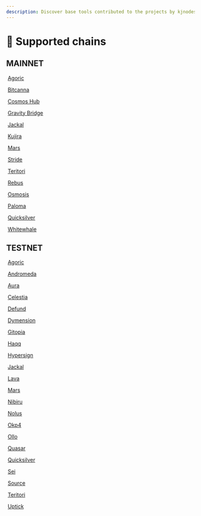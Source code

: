 ```yaml
---
description: Discover base tools contributed to the projects by kjnodes team.
---
```


# 🖤 Supported chains

## MAINNET

<img src="https://raw.githubusercontent.com/kj89/testnet_manuals/main/pingpub/icons/agoric.png" alt="" data-size="line"> [Agoric](mainnet/agoric/)

<img src="https://raw.githubusercontent.com/kj89/testnet_manuals/main/pingpub/icons/bitcanna.png" alt="" data-size="line"> [Bitcanna](mainnet/bitcanna/)

<img src="https://raw.githubusercontent.com/kj89/testnet_manuals/main/pingpub/icons/cosmoshub.png" alt="" data-size="line"> [Cosmos Hub](mainnet/cosmoshub/)

<img src="https://raw.githubusercontent.com/kj89/testnet_manuals/main/pingpub/icons/gravitybridge.png" alt="" data-size="line"> [Gravity Bridge](mainnet/gravitybridge/)

<img src="https://raw.githubusercontent.com/kj89/testnet_manuals/main/pingpub/icons/jackal.png" alt="" data-size="line"> [Jackal](mainnet/jackal/)

<img src="https://raw.githubusercontent.com/kj89/testnet_manuals/main/pingpub/icons/kujira.png" alt="" data-size="line"> [Kujira](mainnet/kujira/)

<img src="https://raw.githubusercontent.com/kj89/testnet_manuals/main/pingpub/icons/mars.png" alt="" data-size="line"> [Mars](mainnet/mars/)

<img src="https://raw.githubusercontent.com/kj89/testnet_manuals/main/pingpub/icons/stride.png" alt="" data-size="line"> [Stride](mainnet/stride/)

<img src="https://raw.githubusercontent.com/kj89/testnet_manuals/main/pingpub/icons/teritori.png" alt="" data-size="line"> [Teritori](mainnet/teritori/)

<img src="https://raw.githubusercontent.com/kj89/testnet_manuals/main/pingpub/icons/rebus.png" alt="" data-size="line"> [Rebus](mainnet/rebus/)

<img src="https://raw.githubusercontent.com/kj89/testnet_manuals/main/pingpub/icons/osmosis.png" alt="" data-size="line"> [Osmosis](mainnet/osmosis/)

<img src="https://raw.githubusercontent.com/kj89/testnet_manuals/main/pingpub/icons/paloma.png" alt="" data-size="line"> [Paloma](mainnet/paloma/)

<img src="https://raw.githubusercontent.com/kj89/testnet_manuals/main/pingpub/icons/quicksilver.png" alt="" data-size="line"> [Quicksilver](mainnet/quicksilver/)

<img src="https://raw.githubusercontent.com/kj89/testnet_manuals/main/pingpub/icons/whitewhale.png" alt="" data-size="line"> [Whitewhale](mainnet/whitewhale/)


## TESTNET

<img src="https://raw.githubusercontent.com/kj89/testnet_manuals/main/pingpub/icons/agoric.png" alt="" data-size="line"> [Agoric](testnet/agoric/)

<img src="https://raw.githubusercontent.com/kj89/testnet_manuals/main/pingpub/icons/andromeda.png" alt="" data-size="line"> [Andromeda](testnet/andromeda/)

<img src="https://raw.githubusercontent.com/kj89/testnet_manuals/main/pingpub/icons/aura.png" alt="" data-size="line"> [Aura](testnet/aura/)

<img src="https://raw.githubusercontent.com/kj89/testnet_manuals/main/pingpub/icons/celestia.png" alt="" data-size="line"> [Celestia](testnet/celestia/)

<img src="https://raw.githubusercontent.com/kj89/testnet_manuals/main/pingpub/icons/defund.png" alt="" data-size="line"> [Defund](testnet/defund/)

<img src="https://raw.githubusercontent.com/kj89/testnet_manuals/main/pingpub/icons/dymension.png" alt="" data-size="line"> [Dymension](testnet/dymension/)

<img src="https://raw.githubusercontent.com/kj89/testnet_manuals/main/pingpub/icons/gitopia.png" alt="" data-size="line"> [Gitopia](testnet/gitopia/)

<img src="https://raw.githubusercontent.com/kj89/testnet_manuals/main/pingpub/icons/haqq.png" alt="" data-size="line"> [Haqq](testnet/haqq/)

<img src="https://raw.githubusercontent.com/kj89/testnet_manuals/main/pingpub/icons/hypersign.png" alt="" data-size="line"> [Hypersign](testnet/hypersign/)

<img src="https://raw.githubusercontent.com/kj89/testnet_manuals/main/pingpub/icons/jackal.png" alt="" data-size="line"> [Jackal](testnet/jackal/)

<img src="https://raw.githubusercontent.com/kj89/testnet_manuals/main/pingpub/icons/lava.png" alt="" data-size="line"> [Lava](testnet/lava/)

<img src="https://raw.githubusercontent.com/kj89/testnet_manuals/main/pingpub/icons/mars.png" alt="" data-size="line"> [Mars](testnet/mars/)

<img src="https://raw.githubusercontent.com/kj89/testnet_manuals/main/pingpub/icons/nibiru.png" alt="" data-size="line"> [Nibiru](testnet/nibiru/)

<img src="https://raw.githubusercontent.com/kj89/testnet_manuals/main/pingpub/icons/nolus.png" alt="" data-size="line"> [Nolus](testnet/nolus/)

<img src="https://raw.githubusercontent.com/kj89/testnet_manuals/main/pingpub/icons/okp4.png" alt="" data-size="line"> [Okp4](testnet/okp4/)

<img src="https://raw.githubusercontent.com/kj89/testnet_manuals/main/pingpub/icons/ollo.png" alt="" data-size="line"> [Ollo](testnet/ollo/)

<img src="https://raw.githubusercontent.com/kj89/testnet_manuals/main/pingpub/icons/quasar.png" alt="" data-size="line"> [Quasar](testnet/quasar/)

<img src="https://raw.githubusercontent.com/kj89/testnet_manuals/main/pingpub/icons/quicksilver.png" alt="" data-size="line"> [Quicksilver](testnet/quicksilver/)

<img src="https://raw.githubusercontent.com/kj89/testnet_manuals/main/pingpub/icons/sei.png" alt="" data-size="line"> [Sei](testnet/sei/)

<img src="https://raw.githubusercontent.com/kj89/testnet_manuals/main/pingpub/icons/source.png" alt="" data-size="line"> [Source](testnet/source/)

<img src="https://raw.githubusercontent.com/kj89/testnet_manuals/main/pingpub/icons/teritori.png" alt="" data-size="line"> [Teritori](testnet/teritori/)

<img src="https://raw.githubusercontent.com/kj89/testnet_manuals/main/pingpub/icons/uptick.png" alt="" data-size="line"> [Uptick](testnet/uptick/)

